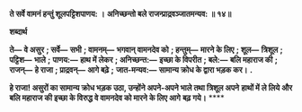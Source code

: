 **ते सर्वे वामनं हन्तुं शूलपट्टिशपाणय: ।** **अनिच्छन्तो बले राजन्प्राद्रवञ्जातमन्यव: ॥ १४॥** 

**शब्दार्थ** 

**ते—** **वे असुर** **; सर्वे—** **सभी** **; वामनम्—** **भगवान् वामनदेव को** **; हन्तुम्—** **मारने के लिए** **; शूल—** **त्रिशूल** **; पट्टिश—** **भाले** **;** **पाणय:—** **हाथ में लेकर** **; अनिच्छन्त:—** **इच्छा के विपरीत** **; बले:—** **बलि महाराज की** **; राजन्—** **हे राजा** **; प्राद्रवन्—** **आगे बढ़े** **;** **जात-मन्यव:—** **सामान्य क्रोध के द्वारा भड़क कर।** **.** 

**हे राजा! असुरों का सामान्य क्रोध भड़क उठा, उन्होंने अपने-अपने भाले तथा त्रिशूल अपने** **हाथों में ले लिये और बलि महाराज की इच्छा के विरुद्ध वे वामनदेव को मारने के लिए आगे** **बढ़ गये।** **** 